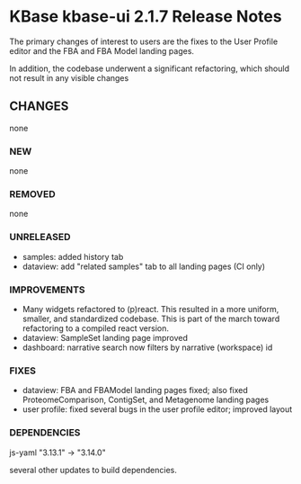# KBase kbase-ui 2.1.7 Release Notes

The primary changes of interest to users are the fixes to the User Profile editor and the FBA and FBA Model landing pages.

In addition, the codebase underwent a significant refactoring, which should not result in any visible changes

## CHANGES

none

### NEW

none

### REMOVED

none

### UNRELEASED

- samples: added history tab
- dataview: add "related samples" tab to all landing pages (CI only)

### IMPROVEMENTS

- Many widgets refactored to (p)react. This resulted in a more uniform, smaller, and standardized codebase. This is part of the march toward refactoring to a compiled react version.
- dataview: SampleSet landing page improved
- dashboard: narrative search now filters by narrative (workspace) id

### FIXES

- dataview: FBA and FBAModel landing pages fixed; also fixed ProteomeComparison, ContigSet, and Metagenome landing pages
- user profile: fixed several bugs in the user profile editor; improved layout

### DEPENDENCIES

js-yaml "3.13.1" -> "3.14.0"

several other updates to build dependencies.